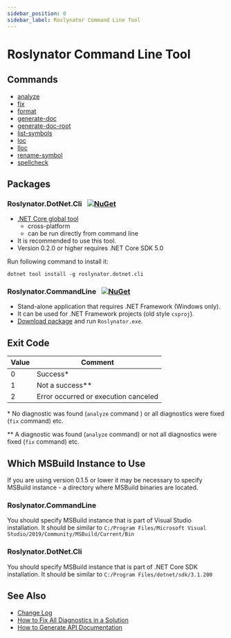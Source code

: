 ```yaml
---
sidebar_position: 0
sidebar_label: Roslynator Command Line Tool
---
```


# Roslynator Command Line Tool

## Commands

* [analyze](Commands/analyze.md)
* [fix](Commands/fix.md)
* [format](Commands/format.md)
* [generate-doc](Commands/generate-doc.md)
* [generate-doc-root](Commands/generate-doc-root.md)
* [list-symbols](Commands/list-symbols.md)
* [loc](Commands/loc.md)
* [lloc](Commands/lloc.md)
* [rename-symbol](Commands/rename-symbol.md)
* [spellcheck](Commands/spellcheck.md)

## Packages

### Roslynator.DotNet.Cli &ensp;[![NuGet](https://img.shields.io/nuget/v/Roslynator.DotNet.Cli.svg)](https://nuget.org/packages/Roslynator.DotNet.Cli)

* [.NET Core global tool](https://docs.microsoft.com/dotnet/core/tools/global-tools)
  * cross-platform
  * can be run directly from command line
* It is recommended to use this tool.
* Version 0.2.0 or higher requires .NET Core SDK 5.0

Run following command to install it:

```
dotnet tool install -g roslynator.dotnet.cli
```

### Roslynator.CommandLine &ensp;[![NuGet](https://img.shields.io/nuget/v/Roslynator.CommandLine.svg)](https://nuget.org/packages/Roslynator.CommandLine)

* Stand-alone application that requires .NET Framework (Windows only).
* It can be used for .NET Framework projects (old style `csproj`).
* [Download package](https://www.nuget.org/api/v2/package/Roslynator.CommandLine/0.2.0) and run `Roslynator.exe`.

## Exit Code

Value | Comment
--- | ---
0 | Success\*
1 | Not a success\*\*
2 | Error occurred or execution canceled

\* No diagnostic was found (`analyze` command ) or all diagnostics were fixed (`fix` command) etc.

\*\* A diagnostic was found (`analyze` command) or not all diagnostics were fixed (`fix` command) etc.

## Which MSBuild Instance to Use

If you are using version 0.1.5 or lower it may be necessary to specify MSBuild instance  - a directory where MSBuild binaries are located.

### Roslynator.CommandLine

You should specify MSBuild instance that is part of Visual Studio installation. It should be similar to `C:/Program Files/Microsoft Visual Studio/2019/Community/MSBuild/Current/Bin`

### Roslynator.DotNet.Cli

You should specify MSBuild instance that is part of .NET Core SDK installation. It should be similar to `C:/Program Files/dotnet/sdk/3.1.200`

## See Also

* [Change Log](../../src/CommandLine/ChangeLog.md)
* [How to Fix All Diagnostics in a Solution](../HowToFixAllDiagnostics.md)
* [How to Generate API Documentation](../HowToGenerateDocumentation.md)

